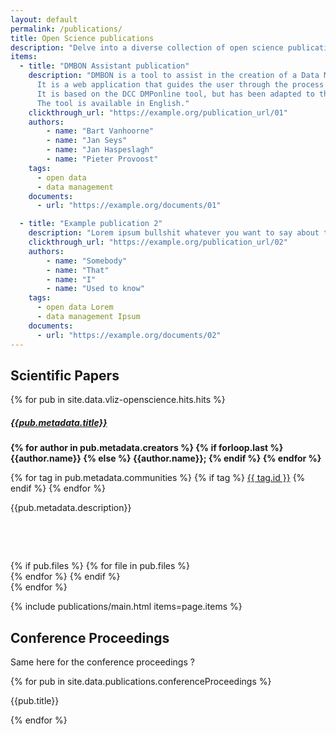 ```yaml
---
layout: default
permalink: /publications/
title: Open Science publications
description: "Delve into a diverse collection of open science publications fostering innovation and collaboration in research."
items:
  - title: "DMBON Assistant publication"
    description: "DMBON is a tool to assist in the creation of a Data Management Plan (DMP). 
      It is a web application that guides the user through the process of creating a DMP. 
      It is based on the DCC DMPonline tool, but has been adapted to the needs of the Belgian marine research community. 
      The tool is available in English."
    clickthrough_url: "https://example.org/publication_url/01"
    authors: 
        - name: "Bart Vanhoorne"
        - name: "Jan Seys"
        - name: "Jan Haspeslagh"
        - name: "Pieter Provoost"
    tags:
      - open data
      - data management
    documents: 
      - url: "https://example.org/documents/01"

  - title: "Example publication 2"
    description: "Lorem ipsum bullshit whatever you want to say about this publication"
    clickthrough_url: "https://example.org/publication_url/02"
    authors: 
        - name: "Somebody"
        - name: "That"
        - name: "I"
        - name: "Used to know"
    tags:
      - open data Lorem
      - data management Ipsum
    documents: 
      - url: "https://example.org/documents/02"
---
```


## Scientific Papers

<div class="col-12 field__item">
    <div class="pb-4 pt-4 paragraph paragraph--type--container paragraph--view-mode--default">
        <div class="field field--name-field-paragraph-container-items field--type-entity-reference-revisions field--label-hidden">
            <div class="row field__items included-item-list">
              {% for pub in site.data.vliz-openscience.hits.hits %}
              <div class="col-lg-11 field__item">
                  <div class="paragraph paragraph--type--basic-text paragraph--view-mode--default">
                      <div class="clearfix text-formatted field field--name-field-body field--type-text-long field--label-hidden field__items">
                          <h5>
                              <a href="{{pub.links.doi}}">
                                  {{pub.metadata.title}} 
                              </a>
                          </h5>
                          <p class="blue">
                          <b>
                              {% for author in pub.metadata.creators %}
                                {% if forloop.last %}
                                  {{author.name}} 
                                {% else %}
                                  {{author.name}};
                                {% endif %}
                              {% endfor %}
                          </b>
                          </p>
                          {% for tag in pub.metadata.communities %}
                              {% if tag %}
                                  <a href="#" class="field__news_teaser">{{ tag.id }}</a>
                              {% endif %}
                          {% endfor %}
                          <p>
                              {{pub.metadata.description}}
                          </p>
                          <!-- These are here to have extra whitespace between element blocks, can be adjusted for more / less whitespace -->
                          <!-- todo should be done through class + css -->
                          <p>&nbsp;</p>
                          <p>&nbsp;</p>
                      </div>
                  </div>
              </div>
              <div class="col-lg-1 field__item">
                  <div class="row">
                      {% if pub.files %}
                      {% for file in pub.files %}
                      <div class="col-lg-12 field__item gy-3">
                          <a class="basic-button" href="{{file.links.self}}" target="_blank" rel="noopener noreferrer" style="margin-right: 5px;">
                              <span class="fa fa-download"></span>
                          </a>
                      </div>
                      {% endfor %}
                      {% endif %}
                  </div>
              </div>
              {% endfor %}
            </div>
        </div>
    </div>
</div>

{% include publications/main.html items=page.items %}

## Conference Proceedings

Same here for the conference proceedings ?

{% for pub in site.data.publications.conferenceProceedings %}

<p>{{pub.title}}</p>
{% endfor %}